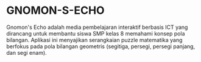# GNOMON-S-ECHO
Gnomon's Echo adalah media pembelajaran interaktif berbasis ICT yang dirancang untuk membantu siswa SMP kelas 8 memahami konsep pola bilangan. Aplikasi ini menyajikan serangkaian puzzle matematika yang berfokus pada pola bilangan geometris (segitiga, persegi, persegi panjang, dan segi enam).
